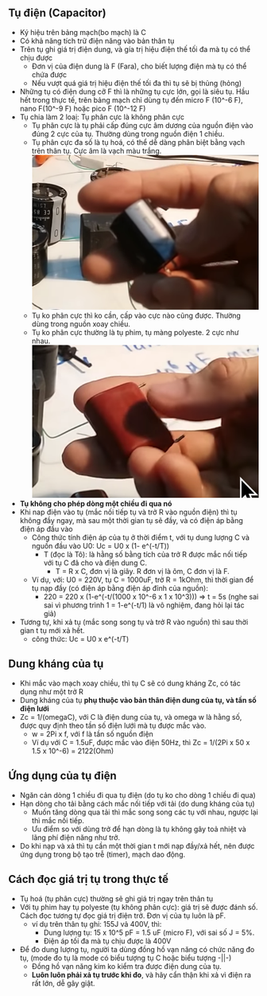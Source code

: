 ## Tụ điện (Capacitor)
- Ký hiệu trên bảng mạch(bo mạch) là C
- Có khả năng tích trữ điện năng vào bản thân tụ
- Trên tụ ghi giá trị điện dung, và gía trị hiệu điện thế tối đa mà tụ có thể chịu được
  - Đơn vị của điện dung là F (Fara), cho biết lượng điện mà tụ có thể chứa được
  - Nếu vượt quá giá trị hiệu điện thế tối đa thì tụ sẽ bị thủng (hỏng)
- Những tụ có điện dung cỡ F thì là những tụ cực lớn, gọi là siêu tụ. Hầu hết trong thực tế, trên bảng mạch chỉ dùng tụ đến micro F (10^-6 F), nano F(10^-9 F) hoặc pico F (10^-12 F)
- Tụ chia làm 2 loaị: Tụ phân cực là không phân cực
  - Tụ phân cực là tụ phải cấp đúng cực âm dương của nguồn điện vào đúng 2 cực của tụ. Thường dùng trong nguồn điện 1 chiều.
  - Tụ phân cực đa số là tụ hoá, có thể dễ dàng phân biệt bằng vạch trên thân tụ. Cực âm là vạch màu trắng. ![Ví dụ tụ phân cực](./imgs/05-tu-dien-cuc-am.png)
  - Tụ ko phân cực thì ko cần, cấp vào cực nào cũng được. Thường dùng trong nguồn xoay chiều.
  - Tụ ko phân cực thường là tụ phim, tụ màng polyeste. 2 cực như nhau. ![Ví dụ tụ ko phân cực](./imgs/05-tu-khong-phan-cuc.png)
- **Tụ không cho phép dòng một chiều đi qua nó**
- Khi nap điện vào tụ (mắc nối tiếp tụ và trở R vào nguồn điện) thì tụ không đầy ngay, mà sau một thời gian tụ sẽ đầy, và có điện áp bằng điện áp đầu vào
  - Công thức tính điện áp của tụ ở thời điểm t, với tụ dung lượng C và nguồn đầu vào U0: Uc = U0 x (1- e^(-t/T))
    - T (đọc là Tô): là hằng số bằng tích của trở R được mắc nối tiếp với tụ C đã cho và điện dung C.
      - T = R x C, đơn vị là giây. R đơn vị là ôm, C đơn vị là F.
  - Ví dụ, với: U0 = 220V, tụ C = 1000uF, trở R = 1kOhm, thì thời gian để tụ nạp đầy (có điện áp bằng điện áp đỉnh của nguồn):
    - 220 = 220 x (1-e^(-t/(1000 x 10^-6 x 1 x 10^3))) => t = 5s (nghe sai sai vì phương trình 1 = 1-e^(-t/1) là vô nghiệm, đang hỏi lại tác giả)
- Tương tự, khi xả tụ (mắc song song tụ và trở R vào nguồn) thì sau thời gian t tụ mới xả hết.
  - công thức: Uc = U0 x e^(-t/T)
 
## Dung kháng của tụ
- Khi mắc vào mạch xoay chiều, thì tụ C sẽ có dung kháng Zc, có tác dụng như một trở R
- Dung kháng của tụ **phụ thuộc vào bản thân điện dung của tụ, và tần số điện lưới**
- Zc = 1/(omegaC), với C là điện dung của tụ, và omega w là hằng số, được quy định theo tần số điện lưới mà tụ được mắc vào.
  - w = 2Pi x f, với f là tần số nguồn điện
  - Ví dụ với C = 1.5uF, được mắc vào điện 50Hz, thì Zc = 1/(2Pi x 50 x 1.5 x 10^-6) = 2122(Ohm)

## Ứng dụng của tụ điện
- Ngăn cản dòng 1 chiều đi qua tụ điện (do tụ ko cho dòng 1 chiều đi qua)
- Hạn dòng cho tải bằng cách mắc nối tiếp với tải (do dung kháng của tụ)
  - Muốn tăng dòng qua tải thì mắc song song các tụ với nhau, ngược lại thì mắc nối tiếp.
  - Ưu điểm so với dùng trở để hạn dòng là tụ không gây toả nhiệt và lãng phí điện năng như trở.
- Do khi nạp và xả thì tụ cần một thời gian t mới nạp đầy/xả hết, nên được ứng dụng trong bộ tạo trễ (timer), mạch dao động.

## Cách đọc giá trị tụ trong thực tế
- Tụ hoá (tụ phân cực) thường sẽ ghi giá trị ngay trên thân tụ
- Với tụ phim hay tụ polyeste (tụ không phân cực): giá trị sẽ được đánh số. Cách đọc tương tự đọc giá trị điện trở. Đơn vị của tụ luôn là pF.
  - ví dụ trên thân tụ ghi: 155J vả 400V, thì:
    - Dung lượng tụ: 15 x 10^5 pF = 1.5 uF (micro F), với sai số J = 5%.
    - Điện áp tối đa mà tụ chịu được là 400V
- Để đo dung lượng tụ, người ta dùng đồng hồ vạn năng có chức năng đo tụ, (mode đo tụ là mode có biểu tượng tụ C hoặc biểu tượng -||-)
  - Đồng hồ vạn năng kim ko kiểm tra được điện dung của tụ.
  - **Luôn luôn phải xả tụ trước khi đo**, và hãy cẩn thận khi xả vì điện ra rất lớn, dễ gây giật.